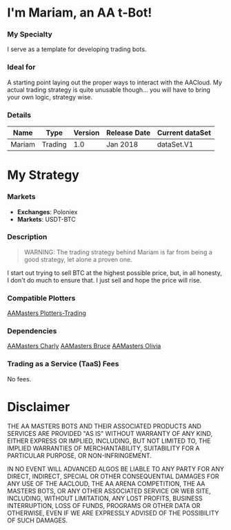 # I'm Mariam, an AA t-Bot!

### My Specialty
I serve as a template for developing trading bots.

### Ideal for
A starting point laying out the proper ways to interact with the AACloud. My actual trading strategy is quite unusable though... you will have to bring your own logic, strategy wise.

### Details

| **Name** | **Type** | **Version** | **Release Date** | **Current dataSet** |
|----------|----------|----------|----------|----------|
| Mariam |Trading | 1.0 | Jan 2018 | dataSet.V1 |

# My Strategy

### Markets
* **Exchanges**: Poloniex
* **Markets**: USDT-BTC

### Description

> WARNING: The trading strategy behind Mariam is far from being a good strategy, let alone a proven one.

I start out trying to sell BTC at the highest possible price, but, in all honesty, I don't do much to ensure that. I just sell and hope the price will rise.

### Compatible Plotters
[AAMasters Plotters-Trading](https://github.com/AAMasters/Plotters-Trading)

### Dependencies
[AAMasters Charly](https://github.com/AAMasters/AACharly-Extraction-Bot)
[AAMasters Bruce](https://github.com/AAMasters/AABruce-Indicator-Bot)
[AAMasters Olivia](https://github.com/AAMasters/AAOlivia-Indicator-Bot)

### Trading as a Service (TaaS) Fees
No fees.

# Disclaimer

THE AA MASTERS BOTS AND THEIR ASSOCIATED PRODUCTS AND SERVICES ARE PROVIDED "AS IS" WITHOUT WARRANTY OF ANY KIND, EITHER EXPRESS OR IMPLIED, INCLUDING, BUT NOT LIMITED TO, THE IMPLIED WARRANTIES OF MERCHANTABILITY, SUITABILITY FOR A PARTICULAR PURPOSE, OR NON-INFRINGEMENT.

IN NO EVENT WILL ADVANCED ALGOS BE LIABLE TO ANY PARTY FOR ANY DIRECT, INDIRECT, SPECIAL OR OTHER CONSEQUENTIAL DAMAGES FOR ANY USE OF THE AACLOUD, THE AA ARENA COMPETITION, THE AA MASTERS BOTS, OR ANY OTHER ASSOCIATED SERVICE OR WEB SITE, INCLUDING, WITHOUT LIMITATION, ANY LOST PROFITS, BUSINESS INTERRUPTION, LOSS OF FUNDS, PROGRAMS OR OTHER DATA OR OTHERWISE, EVEN IF WE ARE EXPRESSLY ADVISED OF THE POSSIBILITY OF SUCH DAMAGES.
